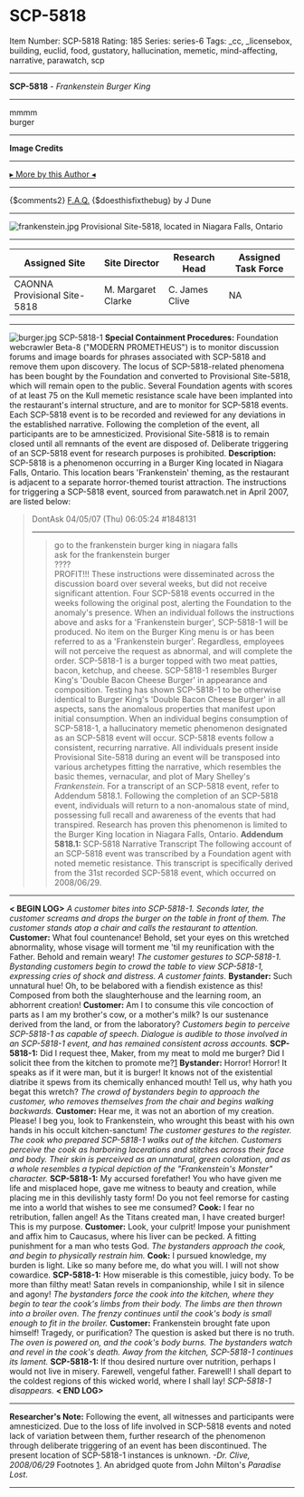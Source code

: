# SCP-5818
Item Number: SCP-5818
Rating: 185
Series: series-6
Tags: _cc, _licensebox, building, euclid, food, gustatory, hallucination, memetic, mind-affecting, narrative, parawatch, scp

---

**SCP-5818** \- _Frankenstein Burger King_
* * *
mmmm  
burger
* * *
**Image Credits**
* * *
[▸ More by this Author ◂](http://www.scp-wiki.net/dr-dune-s-personnel-file)
* * *
{$comments2}
[F.A.Q.](https://scp-wiki.wikidot.com/component:info-ayers)
{$doesthisfixthebug}
by J Dune
* * *
![frankenstein.jpg](http://scp-wiki.wdfiles.com/local--files/scp-5818/frankenstein.jpg)
Provisional Site-5818, located in Niagara Falls, Ontario
* * *
**Assigned Site** | **Site Director** | **Research Head** | **Assigned Task Force**  
---|---|---|---  
CAONNA Provisional Site-5818 | M. Margaret Clarke | C. James Clive | NA  
* * *
![burger.jpg](http://scp-wiki.wdfiles.com/local--files/scp-5818/burger.jpg)
SCP-5818-1
**Special Containment Procedures:** Foundation webcrawler Beta-8 ("MODERN PROMETHEUS") is to monitor discussion forums and image boards for phrases associated with SCP-5818 and remove them upon discovery.
The locus of SCP-5818-related phenomena has been bought by the Foundation and converted to Provisional Site-5818, which will remain open to the public. Several Foundation agents with scores of at least 75 on the Kull memetic resistance scale have been implanted into the restaurant's internal structure, and are to monitor for SCP-5818 events.
Each SCP-5818 event is to be recorded and reviewed for any deviations in the established narrative. Following the completion of the event, all participants are to be amnesticized. Provisional Site-5818 is to remain closed until all remnants of the event are disposed of.
Deliberate triggering of an SCP-5818 event for research purposes is prohibited.
**Description:** SCP-5818 is a phenomenon occurring in a Burger King located in Niagara Falls, Ontario. This location bears 'Frankenstein' theming, as the restaurant is adjacent to a separate horror-themed tourist attraction. The instructions for triggering a SCP-5818 event, sourced from parawatch.net in April 2007, are listed below:
> DontAsk 04/05/07 (Thu) 06:05:24 #1848131
> * * *
> >go to the frankenstein burger king in niagara falls  
>  >ask for the frankenstein burger  
>  >????  
>  >PROFIT!!!
These instructions were disseminated across the discussion board over several weeks, but did not receive significant attention. Four SCP-5818 events occurred in the weeks following the original post, alerting the Foundation to the anomaly's presence.
When an individual follows the instructions above and asks for a 'Frankenstein burger', SCP-5818-1 will be produced. No item on the Burger King menu is or has been referred to as a 'Frankenstein burger'. Regardless, employees will not perceive the request as abnormal, and will complete the order.
SCP-5818-1 is a burger topped with two meat patties, bacon, ketchup, and cheese. SCP-5818-1 resembles Burger King's 'Double Bacon Cheese Burger' in appearance and composition. Testing has shown SCP-5818-1 to be otherwise identical to Burger King's 'Double Bacon Cheese Burger' in all aspects, sans the anomalous properties that manifest upon initial consumption.
When an individual begins consumption of SCP-5818-1, a hallucinatory memetic phenomenon designated as an SCP-5818 event will occur. SCP-5818 events follow a consistent, recurring narrative. All individuals present inside Provisional Site-5818 during an event will be transposed into various archetypes fitting the narrative, which resembles the basic themes, vernacular, and plot of Mary Shelley's _Frankenstein_. For a transcript of an SCP-5818 event, refer to Addendum 5818.1.
Following the completion of an SCP-5818 event, individuals will return to a non-anomalous state of mind, possessing full recall and awareness of the events that had transpired.
Research has proven this phenomenon is limited to the Burger King location in Niagara Falls, Ontario.
**Addendum 5818.1:** SCP-5818 Narrative Transcript
The following account of an SCP-5818 event was transcribed by a Foundation agent with noted memetic resistance. This transcript is specifically derived from the 31st recorded SCP-5818 event, which occurred on 2008/06/29.
* * *
**< BEGIN LOG>**
_A customer bites into SCP-5818-1. Seconds later, the customer screams and drops the burger on the table in front of them. The customer stands atop a chair and calls the restaurant to attention._
**Customer:** What foul countenance! Behold, set your eyes on this wretched abnormality, whose visage will torment me 'til my reunification with the Father. Behold and remain weary!
_The customer gestures to SCP-5818-1. Bystanding customers begin to crowd the table to view SCP-5818-1, expressing cries of shock and distress. A customer faints._
**Bystander:** Such unnatural hue! Oh, to be belabored with a fiendish existence as this! Composed from both the slaughterhouse and the learning room, an abhorrent creation!
**Customer:** Am I to consume this vile concoction of parts as I am my brother's cow, or a mother's milk? Is our sustenance derived from the land, or from the laboratory?
_Customers begin to perceive SCP-5818-1 as capable of speech. Dialogue is audible to those involved in an SCP-5818-1 event, and has remained consistent across accounts._
**SCP-5818-1:** Did I request thee, Maker, from my meat to mold me burger? Did I solicit thee from the kitchen to promote me?[1](javascript:;)
**Bystander:** Horror! Horror! It speaks as if it were man, but it is burger! It knows not of the existential diatribe it spews from its chemically enhanced mouth! Tell us, why hath you begat this wretch?
_The crowd of bystanders begin to approach the customer, who removes themselves from the chair and begins walking backwards._
**Customer:** Hear me, it was not an abortion of my creation. Please! I beg you, look to Frankenstein, who wrought this beast with his own hands in his occult kitchen-sanctum!
_The customer gestures to the register. The cook who prepared SCP-5818-1 walks out of the kitchen. Customers perceive the cook as harboring lacerations and stitches across their face and body. Their skin is perceived as an unnatural, green coloration, and as a whole resembles a typical depiction of the "Frankenstein's Monster" character._
**SCP-5818-1:** My accursed forefather! You who have given me life and misplaced hope, gave me witness to beauty and creation, while placing me in this devilishly tasty form! Do you not feel remorse for casting me into a world that wishes to see me consumed?
**Cook:** I fear no retribution, fallen angel! As the Titans created man, I have created burger! This is my purpose.
**Customer:** Look, your culprit! Impose your punishment and affix him to Caucasus, where his liver can be pecked. A fitting punishment for a man who tests God.
_The bystanders approach the cook, and begin to physically restrain him._
**Cook:** I pursued knowledge, my burden is light. Like so many before me, do what you will. I will not show cowardice.
**SCP-5818-1:** How miserable is this comestible, juicy body. To be more than filthy meat! Satan revels in companionship, while I sit in silence and agony!
_The bystanders force the cook into the kitchen, where they begin to tear the cook's limbs from their body. The limbs are then thrown into a broiler oven. The frenzy continues until the cook's body is small enough to fit in the broiler._
**Customer:** Frankenstein brought fate upon himself! Tragedy, or purification? The question is asked but there is no truth.
_The oven is powered on, and the cook's body burns. The bystanders watch and revel in the cook's death._
_Away from the kitchen, SCP-5818-1 continues its lament._
**SCP-5818-1:** If thou desired nurture over nutrition, perhaps I would not live in misery. Farewell, vengeful father. Farewell! I shall depart to the coldest regions of this wicked world, where I shall lay!
_SCP-5818-1 disappears._
**< END LOG>**
* * *
**Researcher's Note:** Following the event, all witnesses and participants were amnesticized. Due to the loss of life involved in SCP-5818 events and noted lack of variation between them, further research of the phenomenon through deliberate triggering of an event has been discontinued. The present location of SCP-5818-1 instances is unknown.
_-Dr. Clive, 2008/06/29_
Footnotes
[1](javascript:;). An abridged quote from John Milton's _Paradise Lost_.
* * *